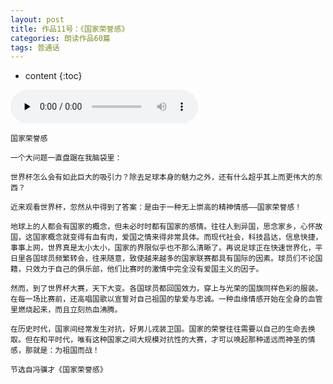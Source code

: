 ```yaml
---
layout: post
title: 作品11号：《国家荣誉感》
categories: 朗读作品60篇
tags: 普通话
---
```


* content
{:toc}



<audio id="audio" controls="" preload="none">
<source id="MP3" src="https://www.conceptenglish.cn/x/PTH60/11.MP3">
</audio>



```
国家荣誉感

一个大问题一直盘踞在我脑袋里：

世界杯怎么会有如此巨大的吸引力？除去足球本身的魅力之外，还有什么超乎其上而更伟大的东西？

近来观看世界杯，忽然从中得到了答案：是由于一种无上崇高的精神情感——国家荣誉感！

地球上的人都会有国家的概念，但未必时时都有国家的感情。往往人到异国，思念家乡，心怀故国，这国家概念就变得有血有肉，爱国之情来得非常具体。而现代社会，科技昌达，信息快捷，事事上网，世界真是太小太小，国家的界限似乎也不那么清晰了。再说足球正在快速世界化，平日里各国球员频繁转会，往来随意，致使越来越多的国家联赛都具有国际的因素。球员们不论国籍，只效力于自己的俱乐部，他们比赛时的激情中完全没有爱国主义的因子。

然而，到了世界杯大赛，天下大变。各国球员都回国效力，穿上与光荣的国旗同样色彩的服装。在每一场比赛前，还高唱国歌以宣誓对自己祖国的挚爱与忠诚。一种血缘情感开始在全身的血管里燃烧起来，而且立刻热血沸腾。

在历史时代，国家间经常发生对抗，好男儿戎装卫国。国家的荣誉往往需要以自己的生命去换取。但在和平时代，唯有这种国家之间大规模对抗性的大赛，才可以唤起那种遥远而神圣的情感，那就是：为祖国而战！

节选自冯骥才《国家荣誉感》
```
